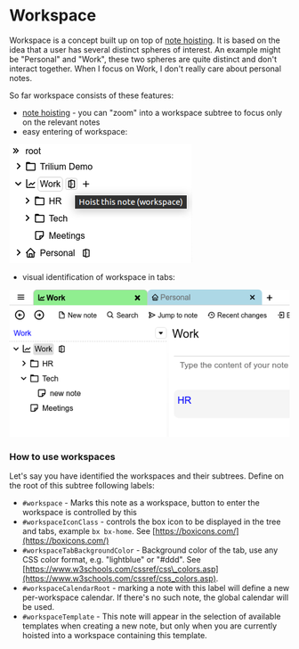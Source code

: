 # Workspace
Workspace is a concept built up on top of [note hoisting](Note%20hoisting.md). It is based on the idea that a user has several distinct spheres of interest. An example might be "Personal" and "Work", these two spheres are quite distinct and don't interact together. When I focus on Work, I don't really care about personal notes.

So far workspace consists of these features:

*   [note hoisting](Note%20hoisting.md) - you can "zoom" into a workspace subtree to focus only on the relevant notes
*   easy entering of workspace:

![](1_Workspace_image.png)

*   visual identification of workspace in tabs:

![](Workspace_image.png)

### How to use workspaces

Let's say you have identified the workspaces and their subtrees. Define on the root of this subtree following labels:

*   `#workspace` - Marks this note as a workspace, button to enter the workspace is controlled by this
*   `#workspaceIconClass` - controls the box icon to be displayed in the tree and tabs, example `bx bx-home`. See [https://boxicons.com/](https://boxicons.com/)
*   `#workspaceTabBackgroundColor` - Background color of the tab, use any CSS color format, e.g. "lightblue" or "#ddd". See [https://www.w3schools.com/cssref/css\_colors.asp](https://www.w3schools.com/cssref/css_colors.asp).
*   `#workspaceCalendarRoot` - marking a note with this label will define a new per-workspace calendar. If there's no such note, the global calendar will be used.
*   `#workspaceTemplate` - This note will appear in the selection of available templates when creating a new note, but only when you are currently hoisted into a workspace containing this template.
